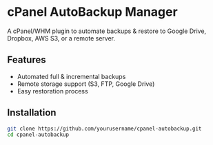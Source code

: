 # cPanel AutoBackup Manager
A cPanel/WHM plugin to automate backups & restore to Google Drive, Dropbox, AWS S3, or a remote server.

## Features
- Automated full & incremental backups
- Remote storage support (S3, FTP, Google Drive)
- Easy restoration process

## Installation
```bash
git clone https://github.com/yourusername/cpanel-autobackup.git
cd cpanel-autobackup

